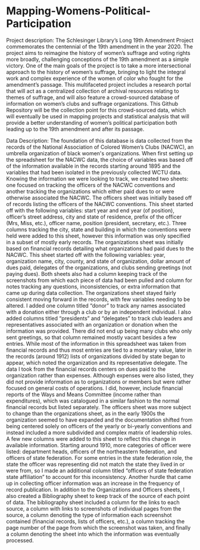 # Mapping-Womens-Political-Participation

Project description: 
The Schlesinger Library’s Long 19th Amendment Project commemorates the centennial of the 19th amendment in the year 2020. The project aims to reimagine the history of women’s suffrage and voting rights more broadly, challenging conceptions of the 19th amendment as a simple victory. One of the main goals of the project is to take a more intersectional approach to the history of women’s suffrage, bringing to light the integral work and complex experience of the women of color who fought for the amendment’s passage. This multifaceted project includes a research portal that will act as a centralized collection of archival resources relating to themes of suffrage, and will also feature a crowd-sourced database of information on women’s clubs and suffrage organizations. This Github Repository will be the collection point for this crowd-sourced data, which will eventually be used in mapping projects and statistical analysis that will provide a better understanding of women’s political participation both leading up to the 19th amendment and after its passage. 

Data Description:
The foundation of this database is data collected from the records of the National Association of Colored Women’s Clubs (NACWC), an umbrella organization of black women's organizations. When first setting up the spreadsheet for the NACWC data, the choice of variables was based off of the information available in the records starting around 1895 and the variables that had been isolated in the previously collected WCTU data. Knowing the information we were looking to track, we created two sheets: one focused on tracking the officers of the NACWC conventions and another tracking the organizations which either paid dues to or were otherwise associated the NACWC. The officers sheet was initially based off of records listing the officers of the NACWC conventions. This sheet started off with the following variables: start year and end year (of position), officer’s street address, city and state of residence, prefix of the officer (Mrs, Miss, etc.), officer name, position (president, secretary, etc.). Three columns tracking the city, state and building in which the conventions were held were added to this sheet, however this information was only specified in a subset of mostly early records. The organizations sheet was initially based on financial records detailing what organizations had paid dues to the NACWC. This sheet started off with the following variables: year, organization name, city, county, and state of organization, dollar amount of dues paid, delegates of the organizations, and clubs sending greetings (not paying dues). Both sheets also had a column keeping track of the screenshots from which each piece of data had been pulled and column for notes tracking any questions, inconsistencies, or extra information that came up during data collection. 
The organizations sheet stayed fairly consistent moving forward in the records, with few variables needing to be altered. I added one column titled “donor” to track any names associated with a donation either through a club or by an independent individual. I also added columns titled “presidents” and “delegates” to track club leaders and representatives associated with an organization or donation when the information was provided. There did not end up being many clubs who only sent greetings, so that column remained mostly vacant besides a few entries.  While most of the information in this spreadsheet was taken from financial records and thus most entries are tied to a monetary value, later in the records (around 1912) lists of organizations divided by state began to appear, which noted the organization and its representative delegate. The data I took from the financial records centers on dues paid to the organization rather than expenses. Although expenses were also listed, they did not provide information as to organizations or members but were rather focused on general costs of operations. I did, however, include financial reports of the Ways and Means Committee (income rather than expenditures), which was catalogued in a similar fashion to the normal financial records but listed separately. 
	The officers sheet was more subject to change than the organizations sheet, as in the early 1900s the organization seemed to have expanded and the documentation shifted from being centered solely on officers of the yearly or bi-yearly conventions and instead included a more subdivided and complex matrix of leadership roles. A few new columns were added to this sheet to reflect this change in available information. Starting around 1910, more categories of officer were listed: department heads, officers of the northeastern federation, and officers of state federation. For some entries in the state federation role, the state the officer was representing did not match the state they lived in or were from, so I made an additional column titled “officers of state federation state affiliation” to account for this inconsistency. Another hurdle that came up in collecting officer information was an increase in the frequency of record publication. 
	In addition to the Organizations and Officers sheets, I also created a Bibliography sheet to keep track of the source of each point of data. The bibliography sheet included a column for the links to each source, a column with links to screenshots of individual pages from the source, a column denoting the type of information each screenshot contained (financial records, lists of officers, etc.), a column tracking the page number of the page from which the screenshot was taken, and finally a column denoting the sheet into which the information was eventually processed. 
